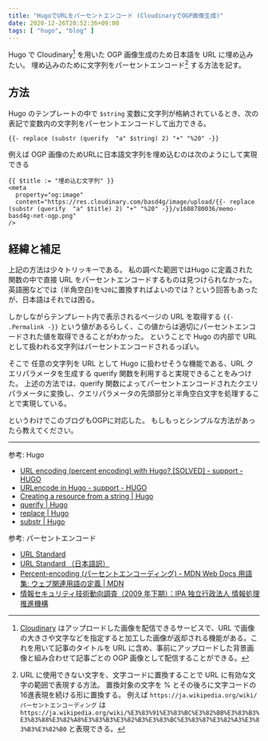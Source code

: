 ```yaml
---
title: "HugoでURLをパーセントエンコード (CloudinaryでOGP画像生成)"
date: 2020-12-26T20:52:36+09:00
tags: [ "hugo", "blog" ]
---
```


Hugo で Cloudinary[^1] を用いた OGP 画像生成のため日本語を URL に埋め込みたい。
埋め込みのために文字列をパーセントエンコード[^2] する方法を記す。

## 方法

Hugo のテンプレートの中で `$string` 変数に文字列が格納されているとき、次の表記で変数内の文字列をパーセントエンコードして出力できる。

```
{{- replace (substr (querify  "a" $string) 2) "+" "%20" -}}
```

例えば OGP 画像のためURLに日本語文字列を埋め込むのは次のようにして実現できる

```
{{ $title := "埋め込む文字列" }}
<meta
  property="og:image"
  content="https://res.cloudinary.com/basd4g/image/upload/{{- replace (substr (querify  "a" $title) 2) "+" "%20" -}}/v1608780036/memo-basd4g-net-ogp.png"
/>
```

## 経緯と補足

上記の方法は少々トリッキーである。
私の調べた範囲ではHugo に定義された関数の中で直接 URL をパーセントエンコードするものは見つけられなかった。
英語圏などでは` `(半角空白)を`%20`に置換すればよいのでは？という回答もあったが、日本語はそれでは困る。

しかしながらテンプレート内で表示されるページの URL を取得する `{{- .Permalink -}}` という値があるらしく、この値からは適切にパーセントエンコードされた値を取得できることがわかった。
ということで Hugo の内部で URL として扱われる文字列はパーセントエンコードされるっぽい。

そこで 任意の文字列を URL として Hugo に扱わせそうな機能である、URL クエリパラメータを生成する querify 関数を利用すると実現できることをみつけた。
上述の方法では、querify 関数によってパーセントエンコードされたクエリパラメータに変換し、クエリパラメータの先頭部分と半角空白文字を処理することで実現している。

というわけでこのブログもOGPに対応した。
もしもっとシンプルな方法があったら教えてください。

---

参考: Hugo

- [URL encoding (percent encoding) with Hugo? [SOLVED] - support - HUGO](https://discourse.gohugo.io/t/url-encoding-percent-encoding-with-hugo-solved/16546/3)
- [URLencode in Hugo - support - HUGO](https://discourse.gohugo.io/t/urlencode-in-hugo/24215/5)
- [Creating a resource from a string | Hugo](https://gohugo.io/hugo-pipes/resource-from-string/)
- [querify | Hugo](https://gohugo.io/functions/querify/)
- [replace | Hugo](https://gohugo.io/functions/replace/)
- [substr | Hugo](https://gohugo.io/functions/substr/)

参考: パーセントエンコード

- [URL Standard](https://url.spec.whatwg.org/)
- [URL Standard （日本語訳）](https://triple-underscore.github.io/URL-ja.html)
- [Percent-encoding (パーセントエンコーディング) - MDN Web Docs 用語集: ウェブ関連用語の定義 | MDN](https://developer.mozilla.org/ja/docs/Glossary/percent-encoding)
- [情報セキュリティ技術動向調査（2009 年下期）：IPA 独立行政法人 情報処理推進機構](https://www.ipa.go.jp/security/fy21/reports/tech1-tg/b_09.html)


[^1]: [Cloudinary](https://cloudinary.com) はアップロードした画像を配信できるサービスで、URL で画像の大きさや文字などを指定すると加工した画像が返却される機能がある。これを用いて記事のタイトルを URL に含め、事前にアップロードした背景画像と組み合わせて記事ごとの OGP 画像として配信することができる。

[^2]: URL に使用できない文字を、文字コードに置換することで URL に有効な文字の範囲で表現する方法。
置換対象の文字を % とその後ろに文字コードの16進表現を続ける形に置換する。
例えば `https://ja.wikipedia.org/wiki/パーセントエンコーディング` は `https://ja.wikipedia.org/wiki/%E3%83%91%E3%83%BC%E3%82%BB%E3%83%B3%E3%83%88%E3%82%A8%E3%83%B3%E3%82%B3%E3%83%BC%E3%83%87%E3%82%A3%E3%83%B3%E3%82%B0` と表現できる。
